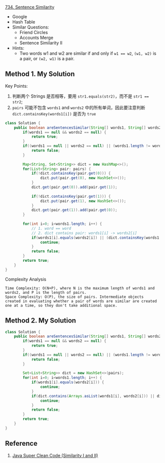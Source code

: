 [734. Sentence Similarity](https://leetcode.com/problems/sentence-similarity/)

* Google
* Hash Table
* Similar Questions:
    * Friend Circles
    * Accounts Merge
    * Sentence Similarity II
* Hints:
    * Two words w1 and w2 are similar if and only if `w1 == w2`, `(w1, w2)` is a pair, or `(w2, w1)` is a pair.


## Method 1. My Solution
Key Points:
1. 判断两个 Strings 是否相等，要用 `str1.equals(str2)`，而不是 `str1 == str2`;
2. `pairs` 可能不包含 `words1` and `words2` 中的所有单词，因此要注意判断 `dict.containsKey(words1[i])` 是否为 `true`
```java
class Solution {
    public boolean areSentencesSimilar(String[] words1, String[] words2, List<List<String>> pairs) {
        if(words1 == null && words2 == null) {
            return true;
        }
        if((words1 == null || words2 == null) || (words1.length != words2.length)) {
            return false;
        }
        
        Map<String, Set<String>> dict = new HashMap<>();
        for(List<String> pair: pairs) {
            if(!dict.containsKey(pair.get(0))) {
                dict.put(pair.get(0), new HashSet<>());
            }
            dict.get(pair.get(0)).add(pair.get(1));
            
            if(!dict.containsKey(pair.get(1))) {
                dict.put(pair.get(1), new HashSet<>());
            }
            dict.get(pair.get(1)).add(pair.get(0));
        }
        
        for(int i=0; i<words1.length; i++) {
            // 1. word == word
            // 2. dict contains pair: words1[i] -> words2[i]
            if(words1[i].equals(words2[i]) || (dict.containsKey(words1[i]) && dict.get(words1[i]).contains(words2[i]))) {
                continue;
            }
            return false;
        }
        return true;
    }
}
```
Complexity Analysis

    Time Complexity: O(N+P), where N is the maximum length of words1 and words2, and P is the length of pairs.
    Space Complexity: O(P), the size of pairs. Intermediate objects created in evaluating whether a pair of words are similar are created one at a time, so they don't take additional space.


## Method 2. My Solution
```java
class Solution {
    public boolean areSentencesSimilar(String[] words1, String[] words2, List<List<String>> pairs) {
        if(words1 == null && words2 == null) {
            return true;
        }
        if((words1 == null || words2 == null) || (words1.length != words2.length)) {
            return false;
        }
        
        Set<List<String>> dict = new HashSet<>(pairs);
        for(int i=0; i<words1.length; i++) {
            if(words1[i].equals(words2[i])) {
                continue;
            }
            if(dict.contains(Arrays.asList(words1[i], words2[i])) || dict.contains(Arrays.asList(words2[i], words1[i]))) {
                continue;
            }
            return false;
        }
        return true;
    }
}
```

## Reference
1. [Java Super Clean Code (Similarity I and II)](https://leetcode.com/problems/sentence-similarity/discuss/109633/Java-Super-Clean-Code-(Similarity-I-and-II))
